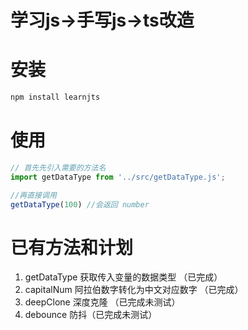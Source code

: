 
# 学习js->手写js->ts改造

# 安装

```js
npm install learnjts
```

# 使用

```js
// 首先先引入需要的方法名
import getDataType from '../src/getDataType.js';

//再直接调用
getDataType(100) //会返回 number
```

# 已有方法和计划

1. getDataType 获取传入变量的数据类型 （已完成）
2. capitalNum  阿拉伯数字转化为中文对应数字 （已完成）
3. deepClone   深度克隆 （已完成未测试）
4. debounce    防抖（已完成未测试）
